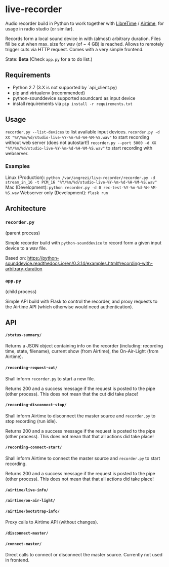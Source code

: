 # live-recorder

Audio recorder build in Python to work together with [LibreTime](https://github.com/LibreTime/libretime) / [Airtime](https://www.airtime.pro/), for usage in radio studio (or similar).

Records form a local sound device in with (almost) arbitrary duration.
Files fill be cut when max. size for wav (of ~ 4 GB) is reached.
Allows to remotely trigger cuts via HTTP request. Comes with a very simple frontend.

State: **Beta** (Check `app.py` for a to do list.)

## Requirements

- Python 2.7 (3.X is not supported by `api_client.py)
- pip and virtualenv (recommended)
- python-sounddevice supported soundcard as input device
- install requirements via `pip install -r requirements.txt`

## Usage

`recorder.py --list-devices` to list available input devices.
`recorder.py -d XX "%Y/%m/%d/studio-live-%Y-%m-%d-%H-%M-%S.wav"` to start recording without web server (does not autostart!)
`recorder.py --port 5000 -d XX "%Y/%m/%d/studio-live-%Y-%m-%d-%H-%M-%S.wav"` to start recording with webserver.

### Examples

Linux (Production): `python /var/angrezi/live-recorder/recorder.py -d stream_in_16 -t PCM_16 "%Y/%m/%d/studio-live-%Y-%m-%d-%H-%M-%S.wav"`
Mac (Development): `python recorder.py -d 0 rec-test-%Y-%m-%d-%H-%M-%S.wav`
Webserver only (Development): `flask run`

## Architecture

### `recorder.py`

(parent process)

Simple recorder build with `python-sounddevice` to record form a given input device to a wav file.

Based on: https://python-sounddevice.readthedocs.io/en/0.3.14/examples.html#recording-with-arbitrary-duration

### `app.py`

(child process)

Simple API build with Flask to control the recorder, and proxy requests to the Airtime API (which otherwise would need authentication).

## API

#### `/status-summary/`

Returns a JSON object containing info on the recorder (including: recording time, state, filename), current show (from Airtime), the On-Air-Light (from Airtime).

#### `/recording-request-cut/`

Shall inform `recorder.py` to start a new file.

Returns 200 and a success message if the request is posted to the pipe (other process). This does not mean that the cut did take place!

#### `/recording-disconnect-stop/`

Shall inform Airtime to disconnect the master source and `recorder.py` to stop recording (run idle).

Returns 200 and a success message if the request is posted to the pipe (other process). This does not mean that that all actions did take place!

#### `/recording-connect-start/`

Shall inform Airtime to connect the master source and `recorder.py` to start recording.

Returns 200 and a success message if the request is posted to the pipe (other process). This does not mean that that all actions did take place!

#### `/airtime/live-info/`
#### `/airtime/on-air-light/`
#### `/airtime/bootstrap-info/`

Proxy calls to Airtime API (without changes).

#### `/disconnect-master/`
#### `/connect-master/`

Direct calls to connect or disconnect the master source. Currently not used in frontend.
